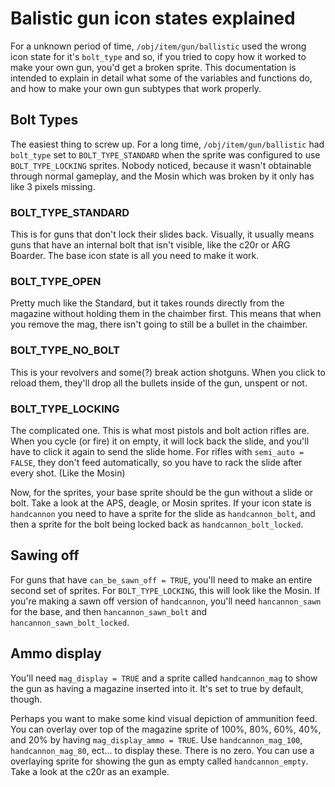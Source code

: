 # Balistic gun icon states explained


For a unknown period of time, `/obj/item/gun/ballistic` used the wrong icon state for it's `bolt_type` and so, if you tried to copy how it worked to make your own gun, you'd get a broken sprite.  This documentation is intended to explain in detail what some of the variables and functions do, and how to make your own gun subtypes that work properly.

## Bolt Types
The easiest thing to screw up.  For a long time, `/obj/item/gun/ballistic` had `bolt_type` set to `BOLT_TYPE_STANDARD` when the sprite was configured to use `BOLT_TYPE_LOCKING` sprites.  Nobody noticed, because it wasn't obtainable through normal gameplay, and the Mosin which was broken by it only has like 3 pixels missing.


### BOLT_TYPE_STANDARD
This is for guns that don't lock their slides back.  Visually, it usually means guns that have an internal bolt that isn't visible, like the c20r or ARG Boarder.  The base icon state is all you need to make it work.

### BOLT_TYPE_OPEN
Pretty much like the Standard, but it takes rounds directly from the magazine without holding them in the chaimber first.  This means that when you remove the mag, there isn't going to still be a bullet in the chaimber.

### BOLT_TYPE_NO_BOLT
This is your revolvers and some(?) break action shotguns.  When you click to reload them, they'll drop all the bullets inside of the gun, unspent or not.

### BOLT_TYPE_LOCKING
The complicated one.  This is what most pistols and bolt action rifles are.  When you cycle (or fire) it on empty, it will lock back the slide, and you'll have to click it again to send the slide home.  For rifles with `semi_auto = FALSE`, they don't feed automatically, so you have to rack the slide after every shot.  (Like the Mosin)

Now, for the sprites, your base sprite should be the gun without a slide or bolt.  Take a look at the APS, deagle, or Mosin sprites.  If your icon state is `handcannon` you need to have a sprite for the slide as `handcannon_bolt`, and then a sprite for the bolt being locked back as `handcannon_bolt_locked`.

## Sawing off
For guns that have `can_be_sawn_off = TRUE`, you'll need to make an entire second set of sprites.  For `BOLT_TYPE_LOCKING`, this will look like the Mosin.  If you're making a sawn off version of `handcannon`, you'll need `hancannon_sawn` for the base, and then `hancannon_sawn_bolt` and `hancannon_sawn_bolt_locked`.

## Ammo display
You'll need `mag_display = TRUE` and a sprite called `handcannon_mag` to show the gun as having a magazine inserted into it.  It's set to true by default, though.

Perhaps you want to make some kind visual depiction of ammunition feed.  You can overlay over top of the magazine sprite of 100%, 80%, 60%, 40%, and 20% by having `mag_display_ammo = TRUE`.  Use `handcannon_mag_100`, `handcannon_mag_80`, ect... to display these.    There is no zero.  You can use a overlaying sprite for showing the gun as empty called `handcannon_empty`.  Take a look at the c20r as an example.


